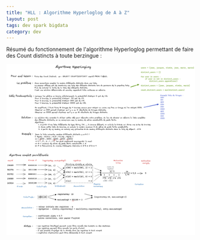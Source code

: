 ```yaml
---
title: "HLL : Algorithme Hyperloglog de A à Z" 
layout: post
tags: dev spark bigdata 
category: dev
---
```


Résumé du fonctionnement de l'algorithme Hyperloglog permettant de faire des Count distincts à toute berzingue :

<!--more-->
<a href="/assets/images/HLL.png" alt="Hyperloglog"><img src="/assets/images/HLL.png" /></a>
